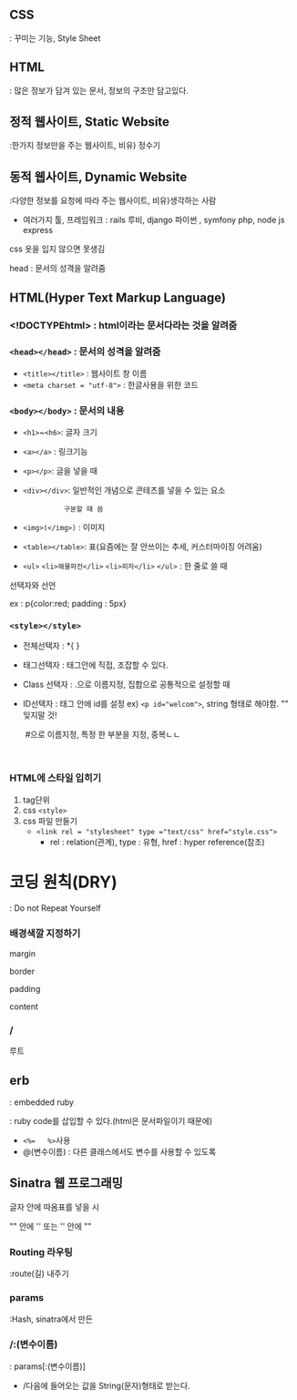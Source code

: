 ## CSS

: 꾸미는 기능, Style Sheet

## HTML

: 많은 정보가 담겨 있는 문서, 정보의 구조만 담고있다.



## 정적 웹사이트, Static Website

:한가지 정보만을 주는 웹사이트, 비유) 정수기



## 동적 웹사이트, Dynamic Website

:다양한 정보를 요청에 따라 주는 웹사이트, 비유)생각하는 사람

- 여러가지 툴, 프레임워크 : rails 루비, django 파이썬 , symfony php,  node js express

css 옷을 입지 않으면 못생김



head : 문서의 성격을 알려줌



## HTML(Hyper Text Markup Language) 

### <!DOCTYPEhtml> : html이라는 문서다라는 것을 알려줌

### `<head></head>` : 문서의 성격을 알려줌

- `<title></title>` : 웹사이트 창 이름
- `<meta charset = "utf-8">`  : 한글사용을 위한 코드

### `<body></body>` : 문서의 내용

- `<h1>`~`<h6>`: 글자 크기

- `<a></a>` : 링크기능

- `<p></p>`: 글을 넣을 때

- `<div></div>`: 일반적인 개념으로 콘테츠를 넣을 수 있는 요소

    			구분할 때 씀

- `<img>(</img>)` : 이미지

- `<table></table>`: 표(요즘에는 잘 안쓰이는 추세, 커스터마이징 어려움)

- `<ul>`  `<li>해물파전</li>` `<li>피자</li>` `</ul>`  : 한 줄로 쓸 때



선택자와 선언

ex : p{color:red; padding : 5px}



### `<style></style>`

- 전체선택자 : *{  }

- 태그선택자 : 태그안에 직접, 조잡할 수 있다.

- Class 선택자 :  .으로 이름지정, 집합으로 공통적으로 설정할 때

- ID선택자 : 태그 안에 id를 설정 ex) `<p id="welcom">`, string 형태로 해야함. "" 잊지말 것!

  ​		#으로 이름지정,  특정 한 부분을 지정, 중복ㄴㄴ



​       





### HTML에 스타일 입히기

1. tag단위
2. css  `<style>`
3. css 파일 만들기
   - `<link rel = "stylesheet" type ="text/css" href="style.css">`
     - rel : relation(관계), type : 유형, href : hyper reference(참조)



# 코딩 원칙(DRY)

: Do not Repeat Yourself 



### 배경색깔 지정하기



margin

border

padding

content



### /

루트



## erb

: embedded ruby

: ruby code를 삽입할 수 있다.(html은 문서파일이기 때문에)

- `<%=   %>`사용
- @(변수이름) : 다른 클래스에서도 변수를 사용할 수 있도록



## Sinatra 웹 프로그래밍

글자 안에 따옴표를 넣을 시

"" 안에 '' 또는 '' 안에 ""





### Routing 라우팅

:route(길) 내주기



### params 

:Hash, sinatra에서 만든



### /:(변수이름)

: params[:(변수이름)]

- /다음에 들어오는 값을 String(문자)형태로 받는다.









